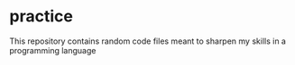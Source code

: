 # practice
This repository contains random code files meant to sharpen my skills in a programming language
